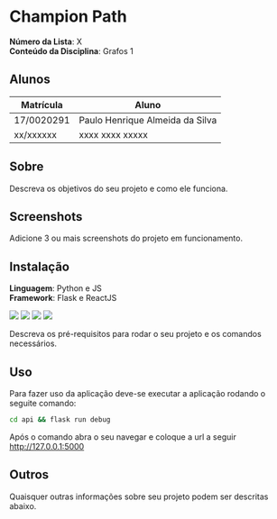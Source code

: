 # Champion Path

**Número da Lista**: X<br>
**Conteúdo da Disciplina**: Grafos 1<br>

## Alunos
|Matrícula | Aluno |
| -- | -- |
| 17/0020291  |  Paulo Henrique Almeida da Silva |
| xx/xxxxxx  |  xxxx xxxx xxxxx |

## Sobre 
Descreva os objetivos do seu projeto e como ele funciona. 

## Screenshots
Adicione 3 ou mais screenshots do projeto em funcionamento.

## Instalação 
**Linguagem**: Python e JS<br>
**Framework**: Flask e ReactJS<br>

<img src="https://img.shields.io/badge/Python-FFD43B?style=for-the-badge&logo=python&logoColor=blue">
<img src="https://img.shields.io/badge/JavaScript-323330?style=for-the-badge&logo=javascript&logoColor=F7DF1E">
<img src="https://img.shields.io/badge/Flask-000000?style=for-the-badge&logo=flask&logoColor=white">
<img src="https://img.shields.io/badge/React-20232A?style=for-the-badge&logo=react&logoColor=61DAFB">

Descreva os pré-requisitos para rodar o seu projeto e os comandos necessários.

## Uso 
Para fazer uso da aplicação deve-se executar a aplicação rodando o seguite comando: 
```bash
cd api && flask run debug
```

Após o comando abra o seu navegar e coloque a url a seguir  http://127.0.0.1:5000
## Outros 
Quaisquer outras informações sobre seu projeto podem ser descritas abaixo.




